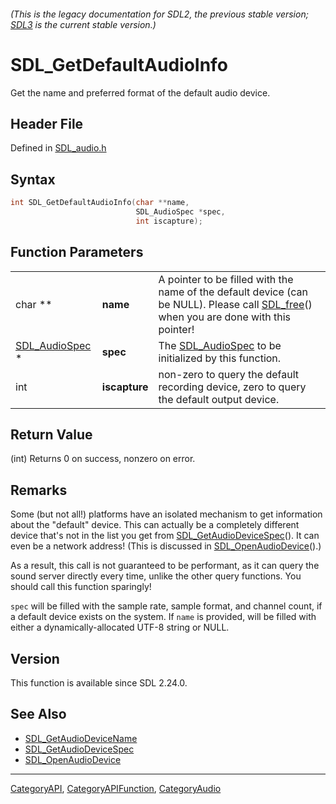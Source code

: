 ###### (This is the legacy documentation for SDL2, the previous stable version; [SDL3](https://wiki.libsdl.org/SDL3/) is the current stable version.)
# SDL_GetDefaultAudioInfo

Get the name and preferred format of the default audio device.

## Header File

Defined in [SDL_audio.h](https://github.com/libsdl-org/SDL/blob/SDL2/include/SDL_audio.h)

## Syntax

```c
int SDL_GetDefaultAudioInfo(char **name,
                            SDL_AudioSpec *spec,
                            int iscapture);
```

## Function Parameters

|                                  |               |                                                                                                                                                   |
| -------------------------------- | ------------- | ------------------------------------------------------------------------------------------------------------------------------------------------- |
| char **                          | **name**      | A pointer to be filled with the name of the default device (can be NULL). Please call [SDL_free](SDL_free)() when you are done with this pointer! |
| [SDL_AudioSpec](SDL_AudioSpec) * | **spec**      | The [SDL_AudioSpec](SDL_AudioSpec) to be initialized by this function.                                                                            |
| int                              | **iscapture** | non-zero to query the default recording device, zero to query the default output device.                                                          |

## Return Value

(int) Returns 0 on success, nonzero on error.

## Remarks

Some (but not all!) platforms have an isolated mechanism to get information
about the "default" device. This can actually be a completely different
device that's not in the list you get from
[SDL_GetAudioDeviceSpec](SDL_GetAudioDeviceSpec)(). It can even be a
network address! (This is discussed in
[SDL_OpenAudioDevice](SDL_OpenAudioDevice)().)

As a result, this call is not guaranteed to be performant, as it can query
the sound server directly every time, unlike the other query functions. You
should call this function sparingly!

`spec` will be filled with the sample rate, sample format, and channel
count, if a default device exists on the system. If `name` is provided,
will be filled with either a dynamically-allocated UTF-8 string or NULL.

## Version

This function is available since SDL 2.24.0.

## See Also

- [SDL_GetAudioDeviceName](SDL_GetAudioDeviceName)
- [SDL_GetAudioDeviceSpec](SDL_GetAudioDeviceSpec)
- [SDL_OpenAudioDevice](SDL_OpenAudioDevice)

----
[CategoryAPI](CategoryAPI), [CategoryAPIFunction](CategoryAPIFunction), [CategoryAudio](CategoryAudio)

